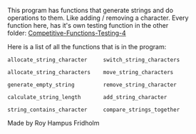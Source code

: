 
This program  has  functions  that  generate  strings  and  do  
operations to them. Like adding / removing a character.  Every  
function here, has it's own  testing  function  in  the  other  
folder: [Competitive-Functions-Testing-4](https://github.com/H4PE0N/Competitive-Programming/tree/master/Competitive-Testing-Folder/Competitive-Functions-Testing-4)

Here is a list of all the functions that is  in  the  program:

```
allocate_string_character     switch_string_characters

allocate_string_characters    move_string_characters

generate_empty_string         remove_string_character

calculate_string_length       add_string_character

string_contains_character     compare_strings_together
```

Made by Roy Hampus Fridholm
